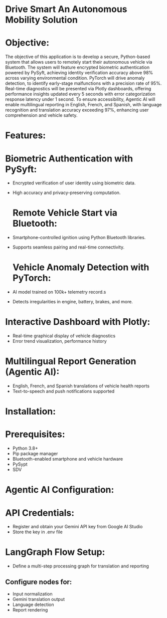 # Drive Smart An Autonomous Mobility Solution

#  Objective:

The objective of this application is to develop a secure, Python-based system that allows users to remotely start their autonomous vehicle via Bluetooth. The system will feature encrypted biometric authentication powered by PySyft, achieving identity verification accuracy above 98% across varying environmental condition. PyTorch will drive anomaly detection, to identify early-stage malfunctions with a precision rate of 95%. Real-time diagnostics will be presented via Plotly dashboards, offering performance insights updated every 5 seconds with error categorization response latency under 1 second. To ensure accessibility, Agentic AI will enable multilingual reporting in English, French, and Spanish, with language recognition and translation accuracy exceeding 97%, enhancing user comprehension and vehicle safety.

# Features:

# Biometric Authentication with PySyft:

- Encrypted verification of user identity using biometric data.
- High accuracy and privacy-preserving computation.
  
  # Remote Vehicle Start via Bluetooth:
  
- Smartphone-controlled ignition using Python Bluetooth libraries.
- Supports seamless pairing and real-time connectivity.

  # Vehicle Anomaly Detection with PyTorch:
  
- AI model trained on 100k+ telemetry record.s
- Detects irregularities in engine, battery, brakes, and more.
  
# Interactive Dashboard with Plotly:
- Real-time graphical display of vehicle diagnostics
- Error trend visualization, performance history

 # Multilingual Report Generation (Agentic AI):
- English, French, and Spanish translations of vehicle health reports
- Text-to-speech and push notifications supported

# Installation:

# Prerequisites:

- Python 3.8+
- Pip package manager
- Bluetooth-enabled smartphone and vehicle hardware
- PySypt
- SDV

# Agentic AI Configuration:

# API Credentials:

- Register and obtain your Gemini API key from Google AI Studio
- Store the key in .env file

# LangGraph Flow Setup:

- Define a multi-step processing graph for translation and reporting

## Configure nodes for:
- Input normalization
- Gemini translation output
- Language detection
- Report rendering





